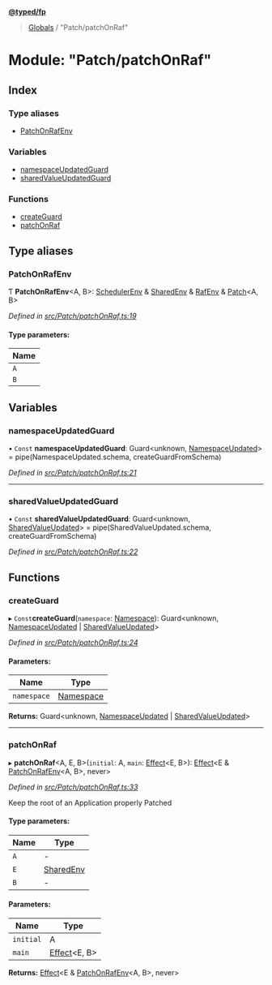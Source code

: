**[@typed/fp](../README.md)**

> [Globals](../globals.md) / "Patch/patchOnRaf"

# Module: "Patch/patchOnRaf"

## Index

### Type aliases

* [PatchOnRafEnv](_patch_patchonraf_.md#patchonrafenv)

### Variables

* [namespaceUpdatedGuard](_patch_patchonraf_.md#namespaceupdatedguard)
* [sharedValueUpdatedGuard](_patch_patchonraf_.md#sharedvalueupdatedguard)

### Functions

* [createGuard](_patch_patchonraf_.md#createguard)
* [patchOnRaf](_patch_patchonraf_.md#patchonraf)

## Type aliases

### PatchOnRafEnv

Ƭ  **PatchOnRafEnv**\<A, B>: [SchedulerEnv](../interfaces/_scheduler_schedulerenv_.schedulerenv.md) & [SharedEnv](../interfaces/_shared_core_services_sharedenv_.sharedenv.md) & [RafEnv](../interfaces/_dom_raf_.rafenv.md) & [Patch](../interfaces/_patch_patch_.patch.md)\<A, B>

*Defined in [src/Patch/patchOnRaf.ts:19](https://github.com/TylorS/typed-fp/blob/f27ba3e/src/Patch/patchOnRaf.ts#L19)*

#### Type parameters:

Name |
------ |
`A` |
`B` |

## Variables

### namespaceUpdatedGuard

• `Const` **namespaceUpdatedGuard**: Guard\<unknown, [NamespaceUpdated](_shared_core_events_namespaceevent_.namespaceupdated.md)> = pipe(NamespaceUpdated.schema, createGuardFromSchema)

*Defined in [src/Patch/patchOnRaf.ts:21](https://github.com/TylorS/typed-fp/blob/f27ba3e/src/Patch/patchOnRaf.ts#L21)*

___

### sharedValueUpdatedGuard

• `Const` **sharedValueUpdatedGuard**: Guard\<unknown, [SharedValueUpdated](_shared_core_events_sharedvalueevent_.sharedvalueupdated.md)> = pipe(SharedValueUpdated.schema, createGuardFromSchema)

*Defined in [src/Patch/patchOnRaf.ts:22](https://github.com/TylorS/typed-fp/blob/f27ba3e/src/Patch/patchOnRaf.ts#L22)*

## Functions

### createGuard

▸ `Const`**createGuard**(`namespace`: [Namespace](_shared_core_model_namespace_.namespace.md)): Guard\<unknown, [NamespaceUpdated](_shared_core_events_namespaceevent_.namespaceupdated.md) \| [SharedValueUpdated](_shared_core_events_sharedvalueevent_.sharedvalueupdated.md)>

*Defined in [src/Patch/patchOnRaf.ts:24](https://github.com/TylorS/typed-fp/blob/f27ba3e/src/Patch/patchOnRaf.ts#L24)*

#### Parameters:

Name | Type |
------ | ------ |
`namespace` | [Namespace](_shared_core_model_namespace_.namespace.md) |

**Returns:** Guard\<unknown, [NamespaceUpdated](_shared_core_events_namespaceevent_.namespaceupdated.md) \| [SharedValueUpdated](_shared_core_events_sharedvalueevent_.sharedvalueupdated.md)>

___

### patchOnRaf

▸ **patchOnRaf**\<A, E, B>(`initial`: A, `main`: [Effect](_effect_effect_.effect.md)\<E, B>): [Effect](_effect_effect_.effect.md)\<E & [PatchOnRafEnv](_patch_patchonraf_.md#patchonrafenv)\<A, B>, never>

*Defined in [src/Patch/patchOnRaf.ts:33](https://github.com/TylorS/typed-fp/blob/f27ba3e/src/Patch/patchOnRaf.ts#L33)*

Keep the root of an Application properly Patched

#### Type parameters:

Name | Type |
------ | ------ |
`A` | - |
`E` | [SharedEnv](../interfaces/_shared_core_services_sharedenv_.sharedenv.md) |
`B` | - |

#### Parameters:

Name | Type |
------ | ------ |
`initial` | A |
`main` | [Effect](_effect_effect_.effect.md)\<E, B> |

**Returns:** [Effect](_effect_effect_.effect.md)\<E & [PatchOnRafEnv](_patch_patchonraf_.md#patchonrafenv)\<A, B>, never>
